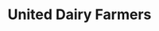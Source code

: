 ---
title: "United Dairy Farmers"
url: /cincinnati/united-dairy-farmers-clifton-avenue/
shop: convenience
---